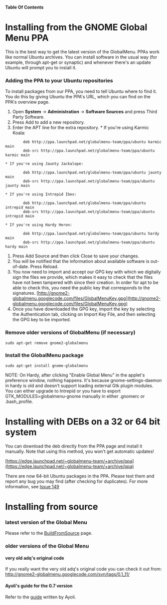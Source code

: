 **Table Of Contents**

# Installing from the GNOME Global Menu PPA #
This is the best way to get the latest version of the GlobalMenu. PPAs work like normal Ubuntu archives. You can install software in the usual way (for example, through apt-get or synaptic) and whenever there's an update Ubuntu will prompt you to install it.

### Adding the PPA to your Ubuntu repositories ###

To install packages from our PPA, you need to tell Ubuntu where to find it. You do this by giving Ubuntu the PPA's URL, which you can find on the PPA's overview page.
  1. Open **System** → **Administration** → **Software Sources** and press Third Party Software.
  1. Press Add to add a new repository.
  1. Enter the APT line for the extra repository.
    * If you're using Karmic Koala:
```
        deb http://ppa.launchpad.net/globalmenu-team/ppa/ubuntu karmic main 
        deb-src http://ppa.launchpad.net/globalmenu-team/ppa/ubuntu karmic main 
```
    * If you're using Jaunty Jackalope:
```
        deb http://ppa.launchpad.net/globalmenu-team/ppa/ubuntu jaunty main
        deb-src http://ppa.launchpad.net/globalmenu-team/ppa/ubuntu jaunty main
```
    * If you're using Intrepid Ibex:
```
        deb http://ppa.launchpad.net/globalmenu-team/ppa/ubuntu intrepid main
        deb-src http://ppa.launchpad.net/globalmenu-team/ppa/ubuntu intrepid main
```
    * If you're using Hardy Heron:
```
        deb http://ppa.launchpad.net/globalmenu-team/ppa/ubuntu hardy main
        deb-src http://ppa.launchpad.net/globalmenu-team/ppa/ubuntu hardy main
```
  1. Press Add Source and then click Close to save your changes.
  1. You will be notified that the information about available software is out-of-date. Press Reload.
  1. You now need to import and accept our GPG key with which we digitally sign the files  we provide, which makes it easy to check that the files have not been tampered with since their creation. In order for apt to be able to check this, you need the public key that corresponds to the signatures. [http://gnome2-globalmenu.googlecode.com/files/GlobalMenuKey.gpg](http://gnome2-globalmenu.googlecode.com/files/GlobalMenuKey.gpg)
  1. Once you have downloaded the GPG key, import the key by selecting the Authentication tab, clicking on Import Key File, and then selecting the GPG key to be imported.


### Remove older versions of GlobalMenu (if necessary) ###

```
sudo apt-get remove gnome2-globalmenu
```

### Install the GlobalMenu package ###

```
sudo apt-get install gnome-globalmenu 
```

NOTE:
On Hardy, after clicking "Enable Global Menu" in the applet's preference window, nothing happens. It's because gnome-settings-daemon in hardy is old and doesn't support loading external Gtk plugin modules. You can either upgrade to Intrepid or you have to export GTK\_MODULES=globalmenu-gnome manually in either .gnomerc or .bash\_profile.

# Installing with DEBs on a 32 or 64 bit system #
You can download the deb directly from the PPA page and install it manually. Note that using this method, you won't get automatic updates!

[https://edge.launchpad.net/~globalmenu-team/+archive/ppa](https://edge.launchpad.net/~globalmenu-team/+archive/ppa)

There are now 64-bit Ubuntu packages in the PPA. Please test them and report any bug you may find (after checking for duplicates). For more information, see [Issue 149](http://code.google.com/p/gnome2-globalmenu/issues/detail?id=149)

# Installing from source #
### latest version of the Global Menu ###
Please refer to the [BuildFromSource](BuildFromSource.md) page.
### older versions of the Global Menu ###
#### very old adq's original code ####
If you really want the very old adq's original code you can check it out from:
http://gnome2-globalmenu.googlecode.com/svn/tags/0.1_11/

#### Ayoli's guide for the 0.7 version ####

Refer to the [guide](http://ayozone.org/2009/01/08/install-gnome-globalmenu-07-series/) written by Ayoli.